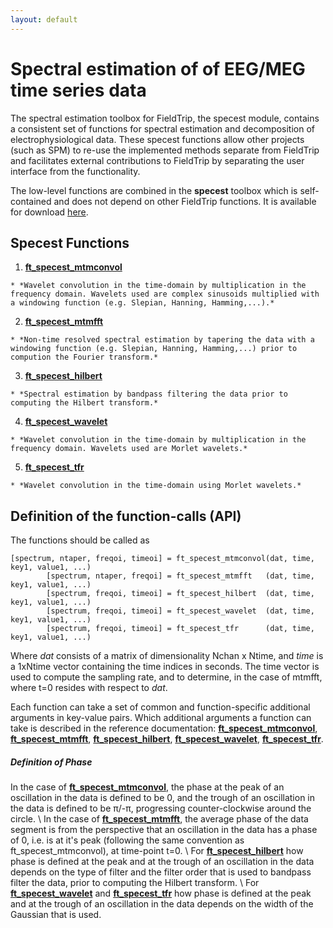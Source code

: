 ```yaml
---
layout: default
---
```


# Spectral estimation of of EEG/MEG time series data

The spectral estimation toolbox for FieldTrip, the specest module, contains a consistent set of functions for spectral estimation and decomposition of electrophysiological data. These specest functions allow other projects (such as SPM) to re-use the implemented methods separate from FieldTrip and facilitates external contributions to FieldTrip by separating the user interface from the functionality.

The low-level functions are combined in the **specest** toolbox which is self-contained and does not depend on other FieldTrip functions. It is available for download [here](ftp://ftp.fieldtriptoolbox.org/pub/fieldtrip/modules/).
##  Specest Functions

 1.  **[ft_specest_mtmconvol](/reference/ft_specest_mtmconvol)**

    * *Wavelet convolution in the time-domain by multiplication in the frequency domain. Wavelets used are complex sinusoids multiplied with a windowing function (e.g. Slepian, Hanning, Hamming,...).*
 2.  **[ft_specest_mtmfft](/reference/ft_specest_mtmfft)**

    * *Non-time resolved spectral estimation by tapering the data with a windowing function (e.g. Slepian, Hanning, Hamming,...) prior to compution the Fourier transform.*
 3.  **[ft_specest_hilbert](/reference/ft_specest_hilbert)**

    * *Spectral estimation by bandpass filtering the data prior to computing the Hilbert transform.*
 4.  **[ft_specest_wavelet](/reference/ft_specest_wavelet)**

    * *Wavelet convolution in the time-domain by multiplication in the frequency domain. Wavelets used are Morlet wavelets.*
 5.  **[ft_specest_tfr](/reference/ft_specest_tfr)**

    * *Wavelet convolution in the time-domain using Morlet wavelets.*


## Definition of the function-calls (API)

The functions should be called as

	
	[spectrum, ntaper, freqoi, timeoi] = ft_specest_mtmconvol(dat, time, key1, value1, ...)
	        [spectrum, ntaper, freqoi] = ft_specest_mtmfft   (dat, time, key1, value1, ...)
	        [spectrum, freqoi, timeoi] = ft_specest_hilbert  (dat, time, key1, value1, ...)
	        [spectrum, freqoi, timeoi] = ft_specest_wavelet  (dat, time, key1, value1, ...)
	        [spectrum, freqoi, timeoi] = ft_specest_tfr      (dat, time, key1, value1, ...)


Where *dat* consists of a matrix of dimensionality Nchan x Ntime, and *time* is a 1xNtime vector containing the time indices in seconds. The time vector is used to compute the sampling rate, and to determine, in the case of mtmfft, where t=0 resides with respect to *dat*. 

Each function can take a set of common and function-specific additional arguments in key-value pairs. Which additional arguments a function can take is described in the reference documentation: **[ft_specest_mtmconvol](/reference/ft_specest_mtmconvol)**, **[ft_specest_mtmfft](/reference/ft_specest_mtmfft)**, **[ft_specest_hilbert](/reference/ft_specest_hilbert)**, **[ft_specest_wavelet](/reference/ft_specest_wavelet)**, **[ft_specest_tfr](/reference/ft_specest_tfr)**. 

##### Definition of Phase

In the case of **[ft_specest_mtmconvol](/reference/ft_specest_mtmconvol)**, the phase at the peak of an oscillation in the data is defined to be 0, and the trough of an oscillation in the data is defined to be π/-π, progressing counter-clockwise around the circle.
\\ In the case of **[ft_specest_mtmfft](/reference/ft_specest_mtmfft)**, the average phase of the data segment is from the perspective that an oscillation in the data has a phase of 0, i.e. is at it's peak (following the same convention as ft_specest_mtmconvol), at time-point t=0.
\\ For **[ft_specest_hilbert](/reference/ft_specest_hilbert)** how phase is defined at the peak and at the trough of an oscillation in the data depends on the type of filter and the filter order that is used to bandpass filter the data, prior to computing the Hilbert transform.
\\ For **[ft_specest_wavelet](/reference/ft_specest_wavelet)** and **[ft_specest_tfr](/reference/ft_specest_tfr)** how phase is defined at the peak and at the trough of an oscillation in the data depends on the width of the Gaussian that is used. 








